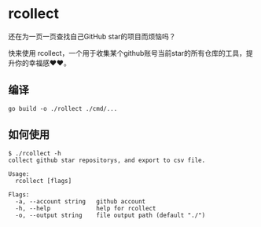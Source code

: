 # rcollect

还在为一页一页查找自己GitHub star的项目而烦恼吗？

快来使用 rcollect，一个用于收集某个github账号当前star的所有仓库的工具，提升你的幸福感❤️❤️。

## 编译

```shell
go build -o ./rollect ./cmd/...
```

## 如何使用

```shell
$ ./rcollect -h
collect github star repositorys, and export to csv file.

Usage:
  rcollect [flags]

Flags:
  -a, --account string   github account
  -h, --help             help for rcollect
  -o, --output string    file output path (default "./")
```
